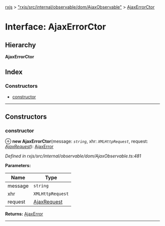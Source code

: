 [rxjs](../README.md) > ["rxjs/src/internal/observable/dom/AjaxObservable"](../modules/_rxjs_src_internal_observable_dom_ajaxobservable_.md) > [AjaxErrorCtor](../interfaces/_rxjs_src_internal_observable_dom_ajaxobservable_.ajaxerrorctor.md)

# Interface: AjaxErrorCtor

## Hierarchy

**AjaxErrorCtor**

## Index

### Constructors

* [constructor](_rxjs_src_internal_observable_dom_ajaxobservable_.ajaxerrorctor.md#constructor)

---

## Constructors

<a id="constructor"></a>

###  constructor

⊕ **new AjaxErrorCtor**(message: *`string`*, xhr: *`XMLHttpRequest`*, request: *[AjaxRequest](_rxjs_src_internal_observable_dom_ajaxobservable_.ajaxrequest.md)*): [AjaxError](_rxjs_src_internal_observable_dom_ajaxobservable_.ajaxerror.md)

*Defined in rxjs/src/internal/observable/dom/AjaxObservable.ts:481*

**Parameters:**

| Name | Type |
| ------ | ------ |
| message | `string` |
| xhr | `XMLHttpRequest` |
| request | [AjaxRequest](_rxjs_src_internal_observable_dom_ajaxobservable_.ajaxrequest.md) |

**Returns:** [AjaxError](_rxjs_src_internal_observable_dom_ajaxobservable_.ajaxerror.md)

___

